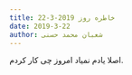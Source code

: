 ```yaml
---
title: خاطره روز 2019-3-22
date: 2019-3-22
author: شعبان محمد حسنی
---
```


اصلا یادم نمیاد امروز چی کار کردم.